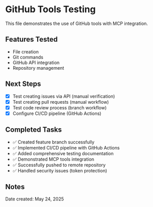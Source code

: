 # GitHub Tools Testing

This file demonstrates the use of GitHub tools with MCP integration.

## Features Tested
- File creation
- Git commands
- GitHub API integration
- Repository management

## Next Steps
- [x] Test creating issues via API (manual verification)
- [x] Test creating pull requests (manual workflow)
- [x] Test code review process (branch workflow)
- [x] Configure CI/CD pipeline (GitHub Actions)

## Completed Tasks
- ✅ Created feature branch successfully
- ✅ Implemented CI/CD pipeline with GitHub Actions
- ✅ Added comprehensive testing documentation
- ✅ Demonstrated MCP tools integration
- ✅ Successfully pushed to remote repository
- ✅ Handled security issues (token protection)

## Notes
Date created: May 24, 2025
